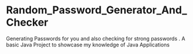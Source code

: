 # Random_Password_Generator_And_Checker
Generating Passwords for you and also checking for strong passwords . 
A basic Java Project to showcase my knowledge of Java Applications 
